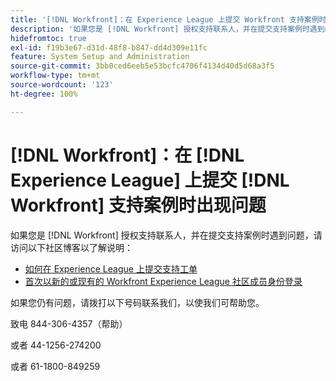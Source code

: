 ```yaml
---
title: '[!DNL Workfront]：在 Experience League 上提交 Workfront 支持案例时遇到问题'
description: '如果您是 [!DNL Workfront] 授权支持联系人，并在提交支持案例时遇到问题，请拨打以下号码联系我们，以使我们可帮助您。'
hidefromtoc: true
exl-id: f19b3e67-d31d-48f8-b847-dd4d309e11fc
feature: System Setup and Administration
source-git-commit: 3bb0ced6eeb5e53bcfc4706f4134d40d5d68a3f5
workflow-type: tm+mt
source-wordcount: '123'
ht-degree: 100%

---
```


# [!DNL Workfront]：在 [!DNL Experience League] 上提交 [!DNL Workfront] 支持案例时出现问题

如果您是 [!DNL Workfront] 授权支持联系人，并在提交支持案例时遇到问题，请访问以下社区博客以了解说明：

* [如何在 Experience League 上提交支持工单](https://experienceleaguecommunities.adobe.com/t5/workfront-blogs/how-to-submit-a-support-ticket-on-experience-league/ba-p/461737)
* [首次以新的或现有的 Workfront Experience League 社区成员身份登录](https://experienceleaguecommunities.adobe.com/t5/workfront-blogs/logging-in-for-the-first-time-as-a-new-or-existing-workfront/ba-p/461472)

如果您仍有问题，请拨打以下号码联系我们，以使我们可帮助您。

致电 844-306-4357（帮助）

或者 44-1256-274200

或者 61-1800-849259
